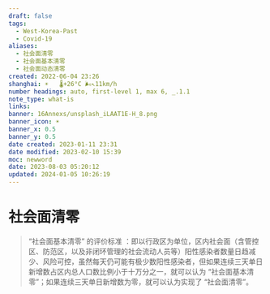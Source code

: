```yaml
---
draft: false
tags:
  - West-Korea-Past
  - Covid-19
aliases:
  - 社会面清零
  - 社会面基本清零
  - 社会面动态清零
created: 2022-06-04 23:26
shanghai: ☀️   🌡️+26°C 🌬️↖11km/h
number headings: auto, first-level 1, max 6, _.1.1
note_type: what-is
links: 
banner: 16Annexs/unsplash_iLAAT1E-H_8.png
banner_icon: ☀️
banner_x: 0.5
banner_y: 0.5
date created: 2023-01-11 23:31
date modified: 2023-02-10 15:39
moc: newword
date: 2023-08-03 05:20:12
updated: 2024-01-05 10:26:19
---
```


# 社会面清零

>“社会面基本清零” 的评价标准 ：即以行政区为单位，区内社会面（含管控区、防范区，以及非闭环管理的社会流动人员等）阳性感染者数量日趋减少、风险可控，虽然每天仍可能有极少数阳性感染者，但如果连续三天单日新增数占区内总人口数比例小于十万分之一，就可以认为 “社会面基本清零”；如果连续三天单日新增数为零，就可以认为实现了 “社会面清零”。
